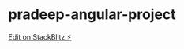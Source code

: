# pradeep-angular-project

[Edit on StackBlitz ⚡️](https://stackblitz.com/edit/pradeep-angular-project)
